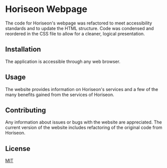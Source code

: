 # Horiseon Webpage

The code for Horiseon's webpage was refactored to meet accessibility standards and to update the HTML structure. Code was condensed and reordered in the CSS file to allow for a cleaner, logical presentation. 

## Installation

The application is accessible through any web browser.

## Usage

The website provides information on Horiseon's services and a few of the many benefits gained from the services of Horiseon.

## Contributing

Any information about issues or bugs with the website are appreciated. The current version of the website includes refactoring of the original code from Horiseon.

## License

[MIT](https://choosealicense.com/licenses/mit/)